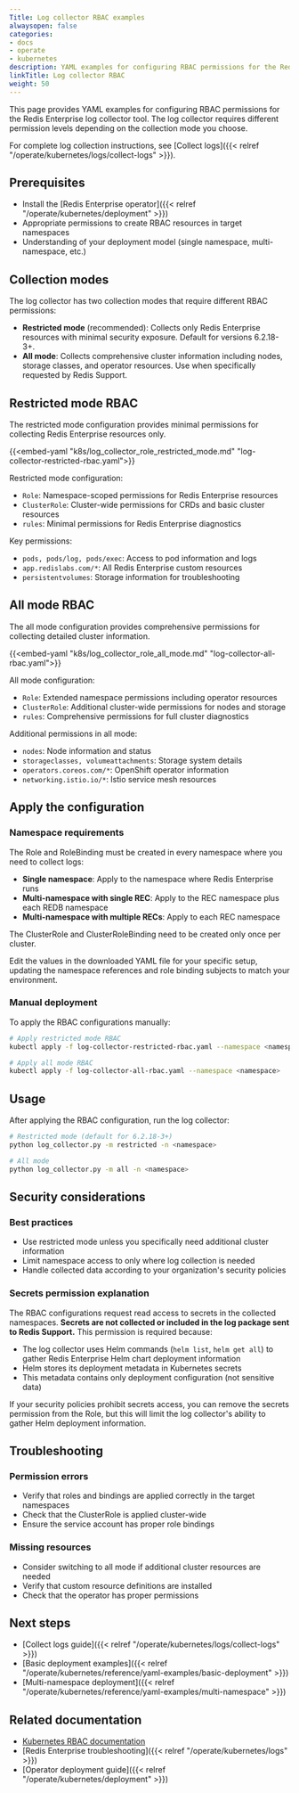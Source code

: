 ```yaml
---
Title: Log collector RBAC examples
alwaysopen: false
categories:
- docs
- operate
- kubernetes
description: YAML examples for configuring RBAC permissions for the Redis Enterprise log collector tool in restricted and all modes.
linkTitle: Log collector RBAC
weight: 50
---
```


This page provides YAML examples for configuring RBAC permissions for the Redis Enterprise log collector tool. The log collector requires different permission levels depending on the collection mode you choose.

For complete log collection instructions, see [Collect logs]({{< relref "/operate/kubernetes/logs/collect-logs" >}}).

## Prerequisites

- Install the [Redis Enterprise operator]({{< relref "/operate/kubernetes/deployment" >}})
- Appropriate permissions to create RBAC resources in target namespaces
- Understanding of your deployment model (single namespace, multi-namespace, etc.)

## Collection modes

The log collector has two collection modes that require different RBAC permissions:

- **Restricted mode** (recommended): Collects only Redis Enterprise resources with minimal security exposure. Default for versions 6.2.18-3+.
- **All mode**: Collects comprehensive cluster information including nodes, storage classes, and operator resources. Use when specifically requested by Redis Support.

## Restricted mode RBAC

The restricted mode configuration provides minimal permissions for collecting Redis Enterprise resources only.

{{<embed-yaml "k8s/log_collector_role_restricted_mode.md" "log-collector-restricted-rbac.yaml">}}

Restricted mode configuration:

- `Role`: Namespace-scoped permissions for Redis Enterprise resources
- `ClusterRole`: Cluster-wide permissions for CRDs and basic cluster resources
- `rules`: Minimal permissions for Redis Enterprise diagnostics

Key permissions:

- `pods, pods/log, pods/exec`: Access to pod information and logs
- `app.redislabs.com/*`: All Redis Enterprise custom resources
- `persistentvolumes`: Storage information for troubleshooting

## All mode RBAC

The all mode configuration provides comprehensive permissions for collecting detailed cluster information.

{{<embed-yaml "k8s/log_collector_role_all_mode.md" "log-collector-all-rbac.yaml">}}

All mode configuration:

- `Role`: Extended namespace permissions including operator resources
- `ClusterRole`: Additional cluster-wide permissions for nodes and storage
- `rules`: Comprehensive permissions for full cluster diagnostics

Additional permissions in all mode:

- `nodes`: Node information and status
- `storageclasses, volumeattachments`: Storage system details
- `operators.coreos.com/*`: OpenShift operator information
- `networking.istio.io/*`: Istio service mesh resources

## Apply the configuration

### Namespace requirements

The Role and RoleBinding must be created in every namespace where you need to collect logs:

- **Single namespace**: Apply to the namespace where Redis Enterprise runs
- **Multi-namespace with single REC**: Apply to the REC namespace plus each REDB namespace  
- **Multi-namespace with multiple RECs**: Apply to each REC namespace

The ClusterRole and ClusterRoleBinding need to be created only once per cluster.

Edit the values in the downloaded YAML file for your specific setup, updating the namespace references and role binding subjects to match your environment.

### Manual deployment

To apply the RBAC configurations manually:

```bash
# Apply restricted mode RBAC
kubectl apply -f log-collector-restricted-rbac.yaml --namespace <namespace>

# Apply all mode RBAC  
kubectl apply -f log-collector-all-rbac.yaml --namespace <namespace>
```

## Usage

After applying the RBAC configuration, run the log collector:

```bash
# Restricted mode (default for 6.2.18-3+)
python log_collector.py -m restricted -n <namespace>

# All mode
python log_collector.py -m all -n <namespace>
```

## Security considerations

### Best practices

- Use restricted mode unless you specifically need additional cluster information
- Limit namespace access to only where log collection is needed
- Handle collected data according to your organization's security policies

### Secrets permission explanation

The RBAC configurations request read access to secrets in the collected namespaces. **Secrets are not collected or included in the log package sent to Redis Support.** This permission is required because:

- The log collector uses Helm commands (`helm list`, `helm get all`) to gather Redis Enterprise Helm chart deployment information
- Helm stores its deployment metadata in Kubernetes secrets
- This metadata contains only deployment configuration (not sensitive data)

If your security policies prohibit secrets access, you can remove the secrets permission from the Role, but this will limit the log collector's ability to gather Helm deployment information.

## Troubleshooting

### Permission errors

- Verify that roles and bindings are applied correctly in the target namespaces
- Check that the ClusterRole is applied cluster-wide
- Ensure the service account has proper role bindings

### Missing resources

- Consider switching to all mode if additional cluster resources are needed
- Verify that custom resource definitions are installed
- Check that the operator has proper permissions

## Next steps

- [Collect logs guide]({{< relref "/operate/kubernetes/logs/collect-logs" >}})
- [Basic deployment examples]({{< relref "/operate/kubernetes/reference/yaml-examples/basic-deployment" >}})
- [Multi-namespace deployment]({{< relref "/operate/kubernetes/reference/yaml-examples/multi-namespace" >}})

## Related documentation

- [Kubernetes RBAC documentation](https://kubernetes.io/docs/reference/access-authn-authz/rbac/)
- [Redis Enterprise troubleshooting]({{< relref "/operate/kubernetes/logs" >}})
- [Operator deployment guide]({{< relref "/operate/kubernetes/deployment" >}})
